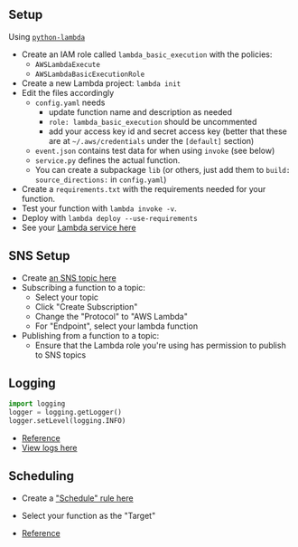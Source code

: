 ## Setup

Using [`python-lambda`](https://github.com/nficano/python-lambda)

- Create an IAM role called `lambda_basic_execution` with the policies:
    - `AWSLambdaExecute`
    - `AWSLambdaBasicExecutionRole`
- Create a new Lambda project: `lambda init`
- Edit the files accordingly
    - `config.yaml` needs
        - update function name and description as needed
        - `role: lambda_basic_execution` should be uncommented
        - add your access key id and secret access key (better that these are at `~/.aws/credentials` under the `[default]` section)
    - `event.json` contains test data for when using `invoke` (see below)
    - `service.py` defines the actual function.
    - You can create a subpackage `lib` (or others, just add them to `build: source_directions:` in `config.yaml`)
- Create a `requirements.txt` with the requirements needed for your function.
- Test your function with `lambda invoke -v`.
- Deploy with `lambda deploy --use-requirements`
- See your [Lambda service here](https://console.aws.amazon.com/lambda/home?region=us-east-1#)

## SNS Setup

- Create [an SNS topic here](https://console.aws.amazon.com/sns/v2/home?region=us-east-1)
- Subscribing a function to a topic:
    - Select your topic
    - Click "Create Subscription"
    - Change the "Protocol" to "AWS Lambda"
    - For "Endpoint", select your lambda function
- Publishing from a function to a topic:
    - Ensure that the Lambda role you're using has permission to publish to SNS topics

## Logging

```python
import logging
logger = logging.getLogger()
logger.setLevel(logging.INFO)
```

- [Reference](http://docs.aws.amazon.com/lambda/latest/dg/python-logging.html)
- [View logs here](https://console.aws.amazon.com/cloudwatch/home?region=us-east-1#logs:)

## Scheduling

- Create a ["Schedule" rule here](https://console.aws.amazon.com/cloudwatch/home?region=us-east-1#rules:action=create)
- Select your function as the "Target"

- [Reference](http://docs.aws.amazon.com/AmazonCloudWatch/latest/events/RunLambdaSchedule.html)


